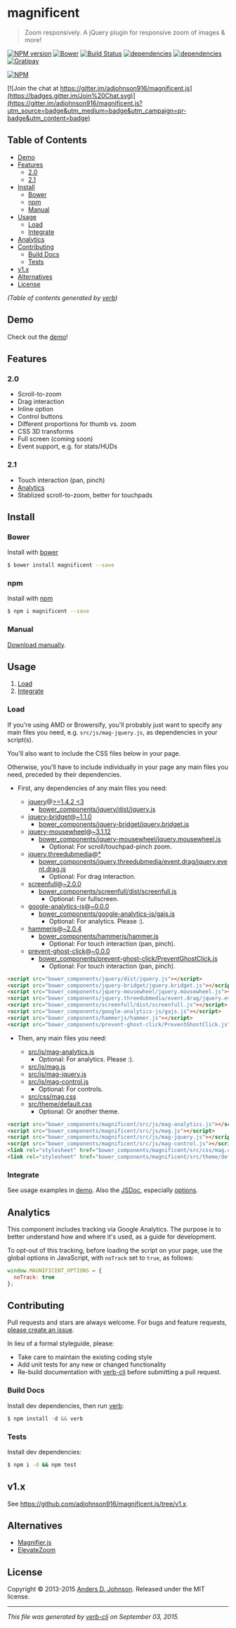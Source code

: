 # magnificent

> Zoom responsively. A jQuery plugin for responsive zoom of images & more!

[![NPM version](https://badge.fury.io/js/magnificent.svg)](http://badge.fury.io/js/magnificent)
[![Bower](https://img.shields.io/bower/v/magnificent.svg)](https://github.com/adjohnson916/magnificent.js)
[![Build Status](https://travis-ci.org/adjohnson916/magnificent.js.svg)](https://travis-ci.org/adjohnson916/magnificent.js)
[![dependencies](https://david-dm.org/adjohnson916/magnificent.js.svg)](https://david-dm.org/adjohnson916/magnificent.js)
[![dependencies](https://david-dm.org/adjohnson916/magnificent.js/dev-status.svg)](https://david-dm.org/adjohnson916/magnificent.js#info=devDependencies)
[![Gratipay](https://img.shields.io/gratipay/adjohnson916.svg)](https://gratipay.com/adjohnson916/)

[![NPM](https://nodei.co/npm/magnificent.png)](https://nodei.co/npm/magnificent/)


[![Join the chat at https://gitter.im/adjohnson916/magnificent.js](https://badges.gitter.im/Join%20Chat.svg)](https://gitter.im/adjohnson916/magnificent.js?utm_source=badge&utm_medium=badge&utm_campaign=pr-badge&utm_content=badge)

## Table of Contents

<!-- toc -->

- [Demo](#demo)
- [Features](#features)
  * [2.0](#20)
  * [2.1](#21)
- [Install](#install)
  * [Bower](#bower)
  * [npm](#npm)
  * [Manual](#manual)
- [Usage](#usage)
  * [Load](#load)
  * [Integrate](#integrate)
- [Analytics](#analytics)
- [Contributing](#contributing)
  * [Build Docs](#build-docs)
  * [Tests](#tests)
- [v1.x](#v1x)
- [Alternatives](#alternatives)
- [License](#license)

_(Table of contents generated by [verb])_

<!-- tocstop -->

## Demo

Check out the [demo][mag-demo]!

## Features

### 2.0

* Scroll-to-zoom
* Drag interaction
* Inline option
* Control buttons
* Different proportions for thumb vs. zoom
* CSS 3D transforms
* Full screen (coming soon)
* Event support, e.g. for stats/HUDs

### 2.1

* Touch interaction (pan, pinch)
* [Analytics](#analytics)
* Stablized scroll-to-zoom, better for touchpads

## Install

### Bower

Install with [bower](http://bower.io/)

```sh
$ bower install magnificent --save
```

### npm

Install with [npm](https://www.npmjs.com/)

```sh
$ npm i magnificent --save
```

### Manual

[Download manually](https://github.com/adjohnson916/magnificent.js/releases).


## Usage

1. [Load](#load)
2. [Integrate](#integrate)

### Load

If you're using AMD or Browersify, you'll probably just want to specify any main files you need, e.g. `src/js/mag-jquery.js`, as dependencies in your script(s).

You'll also want to include the CSS files below in your page.

Otherwise, you'll have to include individually in your page any main files you need, preceded by their dependencies.

* First, any dependencies of any main files you need:

  * [jquery](https://github.com/jquery/jquery)@[>=1.4.2 <3](https://github.com/jquery/jquery/tree/2.1.4)
    * [bower_components/jquery/dist/jquery.js](https://raw.githubusercontent.com/jquery/jquery/2.1.4/dist/jquery.js)
  * [jquery-bridget](https://github.com/desandro/jquery-bridget)@[~1.1.0](https://github.com/desandro/jquery-bridget/tree/v1.1.0)
    * [bower_components/jquery-bridget/jquery.bridget.js](https://raw.githubusercontent.com/desandro/jquery-bridget/v1.1.0/jquery.bridget.js)
  * [jquery-mousewheel](https://github.com/jquery/jquery-mousewheel)@[~3.1.12](https://github.com/jquery/jquery-mousewheel/tree/3.1.13)
    * [bower_components/jquery-mousewheel/jquery.mousewheel.js](https://raw.githubusercontent.com/jquery/jquery-mousewheel/3.1.13/./jquery.mousewheel.js)
      * Optional: For scroll/touchpad-pinch zoom.
  * [jquery.threedubmedia](https://github.com/threedubmedia/jquery.threedubmedia)@[*](https://github.com/threedubmedia/jquery.threedubmedia/tree/master)
    * [bower_components/jquery.threedubmedia/event.drag/jquery.event.drag.js](https://raw.githubusercontent.com/threedubmedia/jquery.threedubmedia/master/event.drag/jquery.event.drag.js)
      * Optional: For drag interaction.
  * [screenfull](https://github.com/sindresorhus/screenfull.js)@[~2.0.0](https://github.com/sindresorhus/screenfull.js/tree/v2.0.0)
    * [bower_components/screenfull/dist/screenfull.js](https://raw.githubusercontent.com/sindresorhus/screenfull.js/v2.0.0/dist/screenfull.js)
      * Optional: For fullscreen.
  * [google-analytics-js](https://github.com/adjohnson916/google-analytics-js)@[~0.0.0](https://github.com/adjohnson916/google-analytics-js/tree/0.0.0)
    * [bower_components/google-analytics-js/gajs.js](https://raw.githubusercontent.com/adjohnson916/google-analytics-js/0.0.0/gajs.js)
      * Optional: For analytics. Please :).
  * [hammerjs](https://github.com/EightMedia/hammer.js)@[~2.0.4](https://github.com/EightMedia/hammer.js/tree/2.0.4)
    * [bower_components/hammerjs/hammer.js](https://raw.githubusercontent.com/EightMedia/hammer.js/2.0.4/hammer.js)
      * Optional: For touch interaction (pan, pinch).
  * [prevent-ghost-click](https://github.com/adjohnson916/prevent-ghost-click.js)@[~0.0.0](https://github.com/adjohnson916/prevent-ghost-click.js/tree/v0.0.0)
    * [bower_components/prevent-ghost-click/PreventGhostClick.js](https://raw.githubusercontent.com/adjohnson916/prevent-ghost-click.js/v0.0.0/PreventGhostClick.js)
      * Optional: For touch interaction (pan, pinch).


```html
<script src="bower_components/jquery/dist/jquery.js"></script>
<script src="bower_components/jquery-bridget/jquery.bridget.js"></script>
<script src="bower_components/jquery-mousewheel/jquery.mousewheel.js"></script>
<script src="bower_components/jquery.threedubmedia/event.drag/jquery.event.drag.js"></script>
<script src="bower_components/screenfull/dist/screenfull.js"></script>
<script src="bower_components/google-analytics-js/gajs.js"></script>
<script src="bower_components/hammerjs/hammer.js"></script>
<script src="bower_components/prevent-ghost-click/PreventGhostClick.js"></script>
```


* Then, any main files you need:

  * [src/js/mag-analytics.js](src/js/mag-analytics.js)
    * Optional: For analytics. Please :).
  * [src/js/mag.js](src/js/mag.js)
  * [src/js/mag-jquery.js](src/js/mag-jquery.js)
  * [src/js/mag-control.js](src/js/mag-control.js)
    * Optional: For controls.
  * [src/css/mag.css](src/css/mag.css)
  * [src/theme/default.css](src/theme/default.css)
    * Optional: Or another theme.


```html
<script src="bower_components/magnificent/src/js/mag-analytics.js"></script>
<script src="bower_components/magnificent/src/js/mag.js"></script>
<script src="bower_components/magnificent/src/js/mag-jquery.js"></script>
<script src="bower_components/magnificent/src/js/mag-control.js"></script>
<link rel="stylesheet" href="bower_components/magnificent/src/css/mag.css" />
<link rel="stylesheet" href="bower_components/magnificent/src/theme/default.css" />
```



### Integrate

See usage examples in [demo][mag-demo].
Also the [JSDoc][mag-jsdoc], especially [options][mag-jsdoc-opts].


## Analytics

This component includes tracking via Google Analytics.
The purpose is to better understand how and where it's used, as a guide for development.

To opt-out of this tracking, before loading the script on your page,
use the global options in JavaScript, with `noTrack` set to `true`, as follows:

```js
window.MAGNIFICENT_OPTIONS = {
  noTrack: true
};
```


## Contributing

Pull requests and stars are always welcome. For bugs and feature requests, [please create an issue](https://github.com/adjohnson916/magnificent.js/issues/new).


In lieu of a formal styleguide, please:
 - Take care to maintain the existing coding style
 - Add unit tests for any new or changed functionality
 - Re-build documentation with [verb-cli](https://github.com/assemble/verb-cli) before submitting a pull request.


### Build Docs

Install dev dependencies, then run [verb]:

```js
$ npm install -d && verb
```

[verb]: https://github.com/verbose/verb

### Tests

Install dev dependencies:

```sh
$ npm i -d && npm test
```

## v1.x

See https://github.com/adjohnson916/magnificent.js/tree/v1.x.

## Alternatives

* [Magnifier.js]
* [ElevateZoom]

## License
Copyright © 2013-2015 [Anders D. Johnson](https://github.com/adjohnson916).
Released under the MIT license.


***

_This file was generated by [verb-cli](https://github.com/assemble/verb-cli) on September 03, 2015._

[mag-demo]: http://adjohnson916.github.io/magnificent.js/examples/demo/
[mag-jsdoc]: http://adjohnson916.github.io/magnificent.js/docs/jsdoc/
[mag-jsdoc-opts]: http://adjohnson916.github.io/magnificent.js/docs/jsdoc/global.html#MagnificentOptions
[bower]: http://bower.io/
[Magnifier.js]: http://mark-rolich.github.io/Magnifier.js/
[ElevateZoom]: http://www.elevateweb.co.uk/image-zoom
